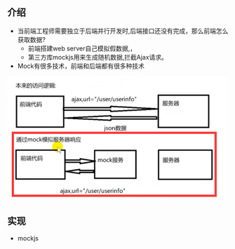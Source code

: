 ## 介绍

* 当前端工程师需要独立于后端并行开发时,后端接口还没有完成，那么前端怎么获取数据?
    * 前端搭建web server自己模拟假数据,，
    * 第三方库mockjs用来生成随机数据,拦截Ajax请求。
* Mock有很多技术，前端和后端都有很多种技术

![image-20210526134753392](image-20210526134753392.png)

## 实现

* mockjs